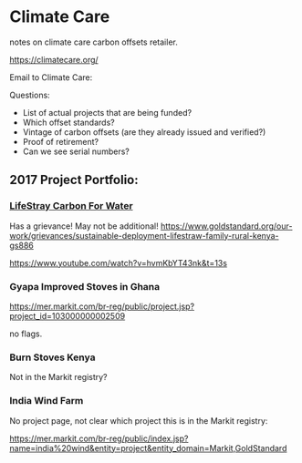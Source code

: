 # Climate Care

notes on climate care carbon offsets retailer.


https://climatecare.org/


Email to Climate Care:

Questions:

* List of actual projects that are being funded?
* Which offset standards?
* Vintage of carbon offsets (are they already issued and verified?)
* Proof of retirement?
* Can we see serial numbers?


## 2017 Project Portfolio:

### [LifeStray Carbon For Water](https://mer.markit.com/br-reg/public/project.jsp?project_id=103000000002043)

Has a grievance! May not be additional! https://www.goldstandard.org/our-work/grievances/sustainable-deployment-lifestraw-family-rural-kenya-gs886

https://www.youtube.com/watch?v=hvmKbYT43nk&t=13s

### Gyapa Improved Stoves in Ghana

https://mer.markit.com/br-reg/public/project.jsp?project_id=103000000002509

no flags.

### Burn Stoves Kenya

Not in the Markit registry?


### India Wind Farm 

No project page, not clear which project this is in the Markit registry:

https://mer.markit.com/br-reg/public/index.jsp?name=india%20wind&entity=project&entity_domain=Markit,GoldStandard

